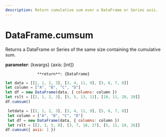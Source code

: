 ```yaml
---
description: Return cumulative sum over a DataFrame or Series axis.
---
```


# DataFrame.cumsum

Returns a DataFrame or Series of the same size containing the cumulative sum.

**parameter**: {kwargs} {axis: \[int\]}

                  **return**: {DataFrame}



```javascript
let data = [[2, 1, 2, 3], [3, 4, 11, 9], [5, 6, 7, 8]]
let column = ["A", "B", "C", "D"]
let df = new DataFrame(data, { columns: column })
let rslt = [[2, 1, 2, 3], [5, 5, 13, 12], [10, 11, 20, 20]]
df.cumsum()
```



```javascript
 letdata = [[2, 1, 2, 3], [3, 4, 11, 9], [5, 6, 7, 8]]
 let column = ["A", "B", "C", "D"]
 let df = new DataFrame(data, { columns: column })
 let rslt = [[2, 3, 5, 8], [3, 7, 18, 27], [5, 11, 18, 26]]
df.cumsum({ axis: 1 })
```

